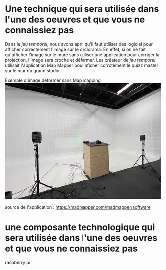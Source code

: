 # Une technique qui sera utilisée dans l'une des oeuvres et que vous ne connaissiez pas
Dans le *jeu temporel*, nous avons aprit qu'il faut utiliser des logiciel pour afficher correctement l'image sur le cyclorama. En effet, si on ne fait qu'afficher l'image sur le mure sans utiliser une application pour corriger la projection, l'image sera croche et déformer. Les créateur de *jeu temporel* utilisait l'application Map Mapper pour aficher corrctement le quizz master sur le mur du grand studio.

Exemple d'image déformer sans Map mapping
![image projecter déformer](media/image_map_mapping_deformer.jpeg)

source de l'application : https://madmapper.com/madmapper/software 
# une composante technologique qui sera utilisée dans l'une des oeuvres et que vous ne connaissiez pas
raspberry pi
